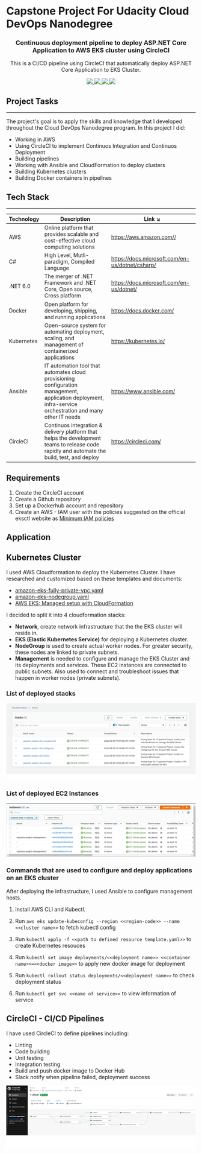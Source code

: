 # Capstone Project For Udacity Cloud DevOps Nanodegree

<h3 align="center">Continuous deployment pipeline to deploy ASP.NET Core Application to AWS EKS cluster using CircleCI</h3>
<p align="center">This is a CI/CD pipeline using CircleCI that automatically deploy ASP.NET Core Application to EKS Cluster.</p>

<p align="center">
  <a href="https://circleci.com/gh/vuongvx96/AWS_Cloud_DevOps_Capstone">
    <img src="https://img.shields.io/circleci/build/github/vuongvx96/AWS_Cloud_DevOps_Capstone" />
  </a>
  <a href="https://sonarcloud.io/summary/new_code?id=vuongvx96_AWS_Cloud_DevOps_Capstone">
    <img src="https://sonarcloud.io/api/project_badges/measure?project=vuongvx96_AWS_Cloud_DevOps_Capstone&metric=alert_status" />
  </a>
  <a href="https://dotnet.microsoft.com/en-us/download/dotnet/6.0">
    <img src="https://img.shields.io/badge/dotnet%20version-net6.0-blue" />
  </a>
  <a href="https://github.com/vuongvx96/AWS_Cloud_DevOps_Capstone/pulls">
    <img src="https://img.shields.io/badge/PRs-Welcome-brightgreen.svg?style=flat-square" />
  </a>
</p>

## Project Tasks

---
The project's goal is to apply the skills and knowledge that I developed throughout the Cloud DevOps Nanodegree program. In this project I did:

* Working in AWS
* Using CircleCI to implement Continuos Integration and Continuos Deployment
* Building pipelines
* Working with Ansible and CloudFormation to deploy clusters
* Building Kubernetes clusters
* Building Docker containers in pipelines

## Tech Stack

---
| Technology | Description                                                                           | Link ↘️                 |
| ---------- | ------------------------------------------------------------------------------------- | ----------------------- |
| AWS        | Online platform that provides scalable and cost-effective cloud computing solutions   | <https://aws.amazon.com//>      |
| C#         | High Level, Mutli-paradigm, Compiled Language                                         | <https://docs.microsoft.com/en-us/dotnet/csharp/> |
| .NET 6.0   | The merger of .NET Framework and .NET Core, Open source, Cross platform | <https://docs.microsoft.com/en-us/dotnet/>  |
| Docker     |  Open platform for developing, shipping, and running applications | <https://docs.docker.com/> |
| Kubernetes | Open-source system for automating deployment, scaling, and management of containerized applications | <https://kubernetes.io/>    |
| Ansible    | IT automation tool that automates cloud provisioning configuration management, application deployment, infra-service orchestration and many other IT needs                                                          | <https://www.ansible.com/>      |
| CircleCI    | Continuos integration & delivery platform that helps the development teams to release code rapidly and automate the build, test, and deploy               | <https://circleci.com/>      |

## Requirements

1. Create the CircleCI account
2. Create a Github repository
3. Set up a Dockerhub account and repository
4. Create an AWS - IAM user with the policies suggested on the official eksctl website as [Minimum IAM policies](https://eksctl.io/usage/minimum-iam-policies/)

## Application

## Kubernetes Cluster

I used AWS Cloudformation to deploy the Kubernetes Cluster. I have researched and customized based on these templates and documents:

* [amazon-eks-fully-private-vpc.yaml](https://amazon-eks.s3.us-west-2.amazonaws.com/cloudformation/2020-06-10/amazon-eks-fully-private-vpc.yaml)
* [amazon-eks-nodegroup.yaml](https://s3.us-west-2.amazonaws.com/amazon-eks/cloudformation/2020-10-29/amazon-eks-nodegroup.yaml)
* [AWS EKS: Managed setup with CloudFormation](https://medium.com/@dhammond0083/aws-eks-managed-setup-with-cloudformation-97461300e952)

I decided to split it into 4 cloudformation stacks:

* **Network**, create network infrastructure that the the EKS cluster will reside in.
* **EKS (Elastic Kubernetes Service)** for deploying a Kubernetes cluster.
* **NodeGroup** is used to create actual worker nodes. For greater security, these nodes are linked to private subnets.
* **Management** is needed to configure and manage the EKS Cluster and its deployments and services. These EC2 instances are connected to public subnets. Also used to connect and troubleshoot issues that happen in worker nodes (private subnets).

### List of deployed stacks

![CloudFormation](./screenshots/screenshot_cloudformation_stacks.png)

### List of deployed EC2 Instances

![EC2 Instances](./screenshots/screenshot_ec2_instances.png)

### Commands that are used to configure and deploy applications on an EKS cluster

After deploying the infrastructure, I used Ansible to configure management hosts.

1. Install AWS CLI and Kubectl.

2. Run `aws eks update-kubeconfig --region <<region-code>> --name <<cluster name>>` to fetch kubectl config

3. Run `kubectl apply -f <<path to defined resource template.yaml>>` to create Kubernetes resouces

4. Run `kubectl set image deployments/<<deployment name>> <<container name>>=<<docker image>>` to apply new docker image for deployment

5. Run `kubectl rollout status deployments/<<deployment name>>` to check deployment status

6. Run `kubectl get svc <<name of service>>` to view information of service

## CircleCI - CI/CD Pipelines

I have used CircleCI to define pipelines including:

* Linting
* Code building
* Unit testing
* Integration testing
* Build and push docker image to Docker Hub
* Slack notify when pipeline failed, deployment success

![CircleCI Pipeline](./screenshots/screenshot_complete_circleci.png)